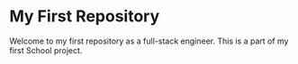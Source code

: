 # My First Repository

Welcome to my first repository as a full-stack engineer. This is a part of my first School project.

